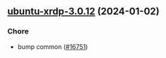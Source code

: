 

## [ubuntu-xrdp-3.0.12](https://github.com/truecharts/charts/compare/ubuntu-xrdp-3.0.11...ubuntu-xrdp-3.0.12) (2024-01-02)

### Chore



- bump common ([#16751](https://github.com/truecharts/charts/issues/16751))